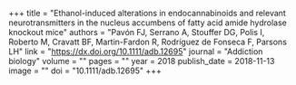 +++
title = "Ethanol-induced alterations in endocannabinoids and relevant neurotransmitters in the nucleus accumbens of fatty acid amide hydrolase knockout mice"
authors = "Pavón FJ, Serrano A, Stouffer DG, Polis I, Roberto M, Cravatt BF, Martin-Fardon R, Rodríguez de Fonseca F, Parsons LH"
link = "https://dx.doi.org/10.1111/adb.12695"
journal = "Addiction biology"
volume = ""
pages = ""
year = 2018
publish_date = 2018-11-13
image = ""
doi = "10.1111/adb.12695"
+++